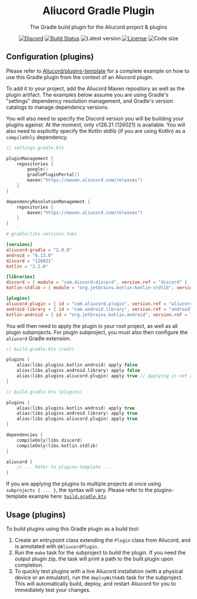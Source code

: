 <div align="center">
    <h1>Aliucord Gradle Plugin</h1>
    <p>The Gradle build plugin for the Aliucord project & plugins </p>
    <span>
        <a href="https://discord.gg/EsNDvBaHVU"><img alt="Discord" src="https://img.shields.io/discord/811255666990907402?logo=discord&logoColor=white&style=for-the-badge&color=5865F2"/></a>
        <a href="https://github.com/Aliucord/Aliucord/actions/workflows/build.yml?query=branch%3Amain"><img alt="Build Status" src="https://img.shields.io/github/actions/workflow/status/Aliucord/gradle-plugin/build.yml?branch=main&label=Build&logo=github&style=for-the-badge"/></a>
        <img alt="Latest version" src="https://img.shields.io/maven-metadata/v?metadataUrl=https%3A%2F%2Fmaven.aliucord.com%2Freleases%2Fcom%2Faliucord%2Fgradle%2Fmaven-metadata.xml&style=for-the-badge&logo=apachemaven">
        <a href="https://github.com/Aliucord/Aliucord/blob/main/LICENSE"><img alt="License" src="https://img.shields.io/github/license/Aliucord/gradle-plugin?style=for-the-badge&color=181717"/></a>
        <img alt="Code size" src="https://img.shields.io/github/languages/code-size/Aliucord/gradle-plugin?style=for-the-badge&color=181717"/>
    </span>
</div>

## Configuration (plugins)

Please refer to [Aliucord/plugins-template](https://github.com/Aliucord/plugins-template) for a complete
example on how to use this Gradle plugin from the context of an Aliucord plugin.

To add it to your project, add the Aliucord Maven repository as well as the plugin artifact.
The examples below assume you are using Gradle's "settings" dependency resolution management, and
Gradle's version catalogs to manage dependency versions.

You will also need to specify the Discord version you will be building your plugins against.
At the moment, only v126.21 (126021) is available.
You will also need to explicitly specify the Kotlin stdlib (if you are using Kotlin) as a `compileOnly` dependency.

```kotlin
// settings.gradle.kts

pluginManagement {
    repositories {
        google()
        gradlePluginPortal()
        maven("https://maven.aliucord.com/releases")
    }
}

dependencyResolutionManagement {
    repositories {
        maven("https://maven.aliucord.com/releases")
    }
}
```

```toml
# gradle/libs.versions.toml

[versions]
aliucord-gradle = "2.0.0"
android = "8.13.0"
discord = "126021"
kotlin = "2.2.0"

[libraries]
discord = { module = "com.discord:discord", version.ref = "discord" }
kotlin-stdlib = { module = "org.jetbrains.kotlin:kotlin-stdlib", version.ref = "kotlin" }

[plugins]
aliucord-plugin = { id = "com.aliucord.plugin", version.ref = "aliucord-gradle" }
android-library = { id = "com.android.library", version.ref = "android" }
kotlin-android = { id = "org.jetbrains.kotlin.android", version.ref = "kotlin" }
```

You will then need to apply the plugin in your root project, as well as all plugin subprojects.
For plugin subproject, you must also then configure the `aliucord` Gradle extension.

```kotlin
// build.gradle.kts (root)

plugins {
    alias(libs.plugins.kotlin.android) apply false
    alias(libs.plugins.android.library) apply false
    alias(libs.plugins.aliucord.plugin) apply true // Applying is not a mistake!
}
```

```kotlin
// build.gradle.kts (plugins)

plugins {
    alias(libs.plugins.kotlin.android) apply true
    alias(libs.plugins.android.library) apply true
    alias(libs.plugins.aliucord.plugin) apply true
}

dependencies {
    compileOnly(libs.discord)
    compileOnly(libs.kotlin.stdlib)
}

aliucord {
    // ... Refer to plugins-template ...
}
```

If you are applying the plugins to multiple projects at once using `subprojects { ... }`, the syntax will vary.
Please refer to the plugins-template example here:
[`build.gradle.kts`](https://github.com/Aliucord/plugins-template/blob/main/plugins/build.gradle.kts)

## Usage (plugins)

To build plugins using this Gradle plugin as a build tool:

1. Create an entrypoint class extending the `Plugin` class from Aliucord, and is annotated with `@AliucordPlugin`.
2. Run the `make` task for the subproject to build the plugin. If you need the output plugin zip, the task
   will print a path to the built plugin upon completion.
3. To quickly test plugins with a live Aliucord installation (with a physical device or an emulator), run the
   `deployWithAdb` task for the subproject. This will automatically build, deploy, and restart Aliucord for
   you to immediately test your changes.
